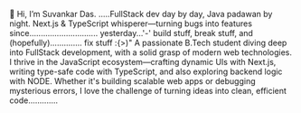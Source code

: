 👋 Hi, I’m Suvankar Das.
.....FullStack dev day by day, Java padawan by night. Next.js & TypeScript whisperer—turning bugs into features since.............................. yesterday...'-'
build stuff, break stuff, and (hopefully).............. fix stuff  :{>)"
A passionate B.Tech student diving deep into FullStack development, with a solid grasp of modern web technologies. I thrive in the JavaScript ecosystem—crafting dynamic UIs with Next.js, writing type-safe code with TypeScript, and also exploring backend logic with NODE. Whether it's building scalable web apps or debugging mysterious errors, I love the challenge of turning ideas into clean, efficient code.............


<!---
Suvankar-dev/Suvankar-dev is a ✨ special ✨ repository because its `README.md` (this file) appears on your GitHub profile.
You can click the Preview link to take a look at your changes.
--->
